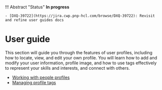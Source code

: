 !!! Abstract "Status"
    **In progress**

    - [DXQ-39722](https://jira.cwp.pnp-hcl.com/browse/DXQ-39722): Revisit and refine user guides docs

# User guide

This section will guide you through the features of user profiles, including how to locate, view, and edit your own profile. You will learn how to add and modify your user information, profile image, and how to use tags effectively to represent your skills and interests, and connect with others.

- [Working with people profiles](./people_profiles.md)
- [Managing profile tags](./people_profile_tags.md)